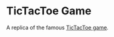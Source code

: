 # TicTacToe Game

A replica of the famous [TicTacToe game](https://arianagutierrez.github.io/TicTacToe-Game/).
